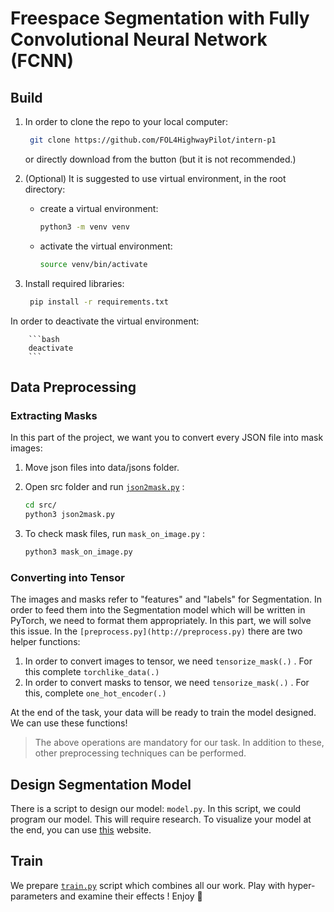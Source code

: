 # Freespace Segmentation with Fully Convolutional Neural Network (FCNN)

## Build

1. In order to clone the repo to your local computer:

    ```bash
     git clone https://github.com/FOL4HighwayPilot/intern-p1
    ```

    or directly download from the button (but it is not recommended.)

2. (Optional) It is suggested to use virtual environment, in the root directory:
    - create a virtual environment:

        ```bash
        python3 -m venv venv
        ```

    - activate the virtual environment:

        ```bash
        source venv/bin/activate
        ```
3. Install required libraries:

    ```bash
     pip install -r requirements.txt
    ```
 
In order to deactivate the virtual environment:

        ```bash
        deactivate
        ```

## Data Preprocessing

### Extracting Masks

In this part of the project, we want you to convert every JSON file into mask images:

1. Move json files into data/jsons folder.
2. Open src folder and run [`json2mask.py`](http://json2mask.py) :

    ```bash
    cd src/
    python3 json2mask.py
    ```

3. To check mask files, run `mask_on_image.py` :

    ```bash
    python3 mask_on_image.py
    ```

### Converting into Tensor

The images and masks refer to "features" and "labels" for Segmentation. In order to feed them into the Segmentation model which will be written in PyTorch, we need to format them appropriately. In this part, we will solve this issue. In the `[preprocess.py](http://preprocess.py)` there are two helper functions:

1. In order to convert images to tensor, we need  `tensorize_mask(.)` . For this complete `torchlike_data(.)`
2. In order to convert masks to tensor, we need `tensorize_mask(.)` . For this, complete `one_hot_encoder(.)`

At the end of the task, your data will be ready to train the model designed. We can use these functions!

> The above operations are mandatory for our task. In addition to these, other preprocessing techniques can be performed.

## Design Segmentation Model

There is a script to design our model: `model.py`. In this script, we could program our model. This will require research. To visualize your model at the end, you can use [this](http://alexlenail.me/NN-SVG/) website. 

## Train

We prepare [`train.py`](http://train.py) script which combines all our work. Play with hyper-parameters and examine their effects ! Enjoy 🙂
